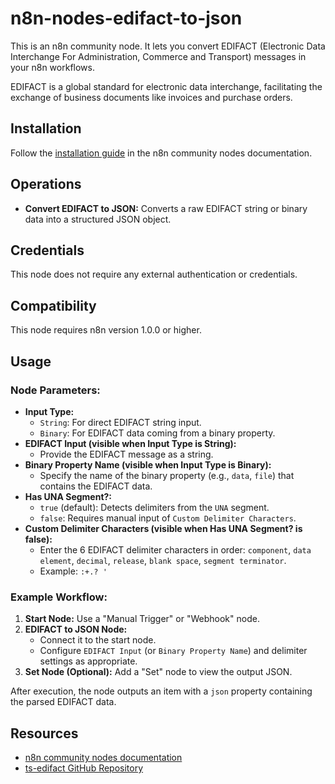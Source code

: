 # n8n-nodes-edifact-to-json

This is an n8n community node. It lets you convert EDIFACT (Electronic Data Interchange For Administration, Commerce and Transport) messages in your n8n workflows.

EDIFACT is a global standard for electronic data interchange, facilitating the exchange of business documents like invoices and purchase orders.

## Installation
Follow the [installation guide](https://docs.n8n.io/integrations/community-nodes/installation/) in the n8n community nodes documentation.

## Operations
* **Convert EDIFACT to JSON:** Converts a raw EDIFACT string or binary data into a structured JSON object.

## Credentials
This node does not require any external authentication or credentials.

## Compatibility
This node requires n8n version 1.0.0 or higher.

## Usage

### Node Parameters:
* **Input Type:**
    * `String`: For direct EDIFACT string input.
    * `Binary`: For EDIFACT data coming from a binary property.
* **EDIFACT Input (visible when Input Type is String):**
    * Provide the EDIFACT message as a string.
* **Binary Property Name (visible when Input Type is Binary):**
    * Specify the name of the binary property (e.g., `data`, `file`) that contains the EDIFACT data.
* **Has UNA Segment?:**
    * `true` (default): Detects delimiters from the `UNA` segment.
    * `false`: Requires manual input of `Custom Delimiter Characters`.
* **Custom Delimiter Characters (visible when Has UNA Segment? is false):**
    * Enter the 6 EDIFACT delimiter characters in order: `component`, `data element`, `decimal`, `release`, `blank space`, `segment terminator`.
    * Example: `:+.? '`

### Example Workflow:
1.  **Start Node:** Use a "Manual Trigger" or "Webhook" node.
2.  **EDIFACT to JSON Node:**
    * Connect it to the start node.
    * Configure `EDIFACT Input` (or `Binary Property Name`) and delimiter settings as appropriate.
3.  **Set Node (Optional):** Add a "Set" node to view the output JSON.

After execution, the node outputs an item with a `json` property containing the parsed EDIFACT data.

## Resources
* [n8n community nodes documentation](https://docs.n8n.io/integrations/#community-nodes)
* [ts-edifact GitHub Repository](https://github.com/RovoMe/ts-edifact)